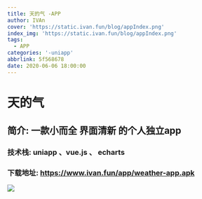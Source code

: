 ```yaml
---
title: 天的气 -APP
author: IVAn
cover: 'https://static.ivan.fun/blog/appIndex.png'
index_img: 'https://static.ivan.fun/blog/appIndex.png'
tags:
  - APP
categories: '-uniapp'
abbrlink: 5f568678
date: 2020-06-06 18:00:00
---
```

# 天的气
## 简介: 一款小而全 界面清新 的个人独立app
### 技术栈: uniapp 、vue.js 、 echarts
### 下载地址: https://www.ivan.fun/app/weather-app.apk
![](https://static.ivan.fun/blog/app_index.png)